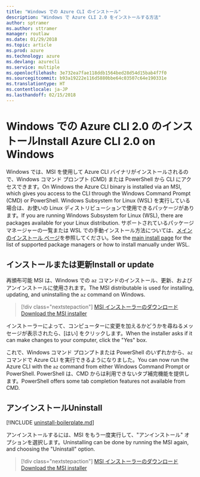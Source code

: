 ```yaml
---
title: "Windows での Azure CLI のインストール"
description: "Windows で Azure CLI 2.0 をインストールする方法"
author: sptramer
ms.author: sttramer
manager: routlaw
ms.date: 01/29/2018
ms.topic: article
ms.prod: azure
ms.technology: azure
ms.devlang: azurecli
ms.service: multiple
ms.openlocfilehash: 3e732ea7fae118ddb1564bed28d54d15bab4f7f0
ms.sourcegitcommit: b93a19222e116d5880bbe64c03507c64e190331e
ms.translationtype: HT
ms.contentlocale: ja-JP
ms.lasthandoff: 02/15/2018
---
```

# <a name="install-azure-cli-20-on-windows"></a><span data-ttu-id="38c64-103">Windows での Azure CLI 2.0 のインストール</span><span class="sxs-lookup"><span data-stu-id="38c64-103">Install Azure CLI 2.0 on Windows</span></span>

<span data-ttu-id="38c64-104">Windows では、MSI を使用して Azure CLI バイナリがインストールされるので、Windows コマンド プロンプト (CMD) または PowerShell から CLI にアクセスできます。</span><span class="sxs-lookup"><span data-stu-id="38c64-104">On Windows the Azure CLI binary is installed via an MSI, which gives you access to the CLI through the Windows Command Prompt (CMD) or PowerShell.</span></span>
<span data-ttu-id="38c64-105">Windows Subsystem for Linux (WSL) を実行している場合は、お使いの Linux ディストリビューションで使用できるパッケージがあります。</span><span class="sxs-lookup"><span data-stu-id="38c64-105">If you are running Windows Subsystem for Linux (WSL), there are packages available for your Linux distribution.</span></span> <span data-ttu-id="38c64-106">サポートされているパッケージ マネージャーの一覧または WSL での手動インストール方法については、[メインのインストール ページ](install-azure-cli.md)を参照してください。</span><span class="sxs-lookup"><span data-stu-id="38c64-106">See the [main install page](install-azure-cli.md) for the list of supported package managers or how to install manually under WSL.</span></span>

## <a name="install-or-update"></a><span data-ttu-id="38c64-107">インストールまたは更新</span><span class="sxs-lookup"><span data-stu-id="38c64-107">Install or update</span></span>

<span data-ttu-id="38c64-108">再頒布可能 MSI は、Windows での `az` コマンドのインストール、更新、およびアンインストールに使用されます。</span><span class="sxs-lookup"><span data-stu-id="38c64-108">The MSI distributable is used for installing, updating, and uninstalling the `az` command on Windows.</span></span>

> [!div class="nextstepaction"]
> [<span data-ttu-id="38c64-109">MSI インストーラーのダウンロード</span><span class="sxs-lookup"><span data-stu-id="38c64-109">Download the MSI installer</span></span>](https://azurecliprod.blob.core.windows.net/msi/azure-cli-latest.msi)

<span data-ttu-id="38c64-110">インストーラーによって、コンピューターに変更を加えるかどうかを尋ねるメッセージが表示されたら、[はい] をクリックします。</span><span class="sxs-lookup"><span data-stu-id="38c64-110">When the installer asks if it can make changes to your computer, click the "Yes" box.</span></span>

<span data-ttu-id="38c64-111">これで、Windows コマンド プロンプトまたは PowerShell のいずれかから、`az` コマンドで Azure CLI を実行できるようになりました。</span><span class="sxs-lookup"><span data-stu-id="38c64-111">You can now run the Azure CLI with the `az` command from either Windows Command Prompt or PowerShell.</span></span> <span data-ttu-id="38c64-112">PowerShell は、CMD からは利用できないタブ補完機能を提供します。</span><span class="sxs-lookup"><span data-stu-id="38c64-112">PowerShell offers some tab completion features not available from CMD.</span></span>

## <a name="uninstall"></a><span data-ttu-id="38c64-113">アンインストール</span><span class="sxs-lookup"><span data-stu-id="38c64-113">Uninstall</span></span>

[!INCLUDE [uninstall-boilerplate.md](includes/uninstall-boilerplate.md)]

<span data-ttu-id="38c64-114">アンインストールするには、MSI をもう一度実行して、"アンインストール" オプションを選択します。</span><span class="sxs-lookup"><span data-stu-id="38c64-114">Uninstalling can be done by running the MSI again, and choosing the "Uninstall" option.</span></span>

> [!div class="nextstepaction"]
> [<span data-ttu-id="38c64-115">MSI インストーラーのダウンロード</span><span class="sxs-lookup"><span data-stu-id="38c64-115">Download the MSI installer</span></span>](https://azurecliprod.blob.core.windows.net/msi/azure-cli-latest.msi)
